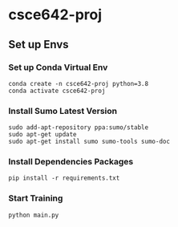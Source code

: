 # csce642-proj
## Set up Envs
### Set up Conda Virtual Env
```shell
conda create -n csce642-proj python=3.8
conda activate csce642-proj
```
### Install Sumo Latest Version
```shell
sudo add-apt-repository ppa:sumo/stable
sudo apt-get update
sudo apt-get install sumo sumo-tools sumo-doc
```

### Install Dependencies Packages
```shell
pip install -r requirements.txt
```
### Start Training
```shell
python main.py
```